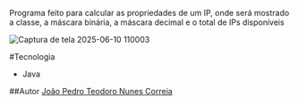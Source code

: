 Programa feito para calcular as propriedades de um IP, onde será mostrado a classe, a máscara binária, a máscara decimal e o total de IPs disponíveis


![Captura de tela 2025-06-10 110003](https://github.com/user-attachments/assets/140da058-4e9c-4cc9-b496-37370d36861e)

#Tecnologia
- Java


##Autor
[João Pedro Teodoro Nunes Correia](https://www.linkedin.com/in/jo%C3%A3o-pedro-a93926234/)


